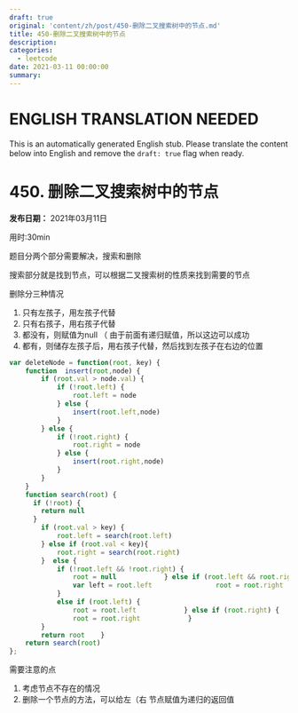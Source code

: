 ```yaml
---
draft: true
original: 'content/zh/post/450-删除二叉搜索树中的节点.md'
title: 450-删除二叉搜索树中的节点
description: 
categories:
  - leetcode
date: 2021-03-11 00:00:00
summary: 
---
```


# ENGLISH TRANSLATION NEEDED

This is an automatically generated English stub. Please translate the content below into English and remove the `draft: true` flag when ready.

<!-- ORIGINAL CHINESE CONTENT STARTS -->
# 450. 删除二叉搜索树中的节点

**发布日期：** 2021年03月11日

用时:30min

题目分两个部分需要解决，搜索和删除

搜索部分就是找到节点，可以根据二叉搜索树的性质来找到需要的节点

删除分三种情况

1. 只有左孩子，用左孩子代替
1. 只有右孩子，用右孩子代替
1. 都没有，则赋值为null （ 由于前面有递归赋值，所以这边可以成功
1. 都有，则储存左孩子后，用右孩子代替，然后找到左孩子在右边的位置
```javascript
var deleteNode = function(root, key) {
    function  insert(root,node) {
        if (root.val > node.val) {
            if (!root.left) {
                root.left = node
            } else {
                insert(root.left,node)
            }
        } else {
            if (!root.right) {
                root.right = node
            } else {
                insert(root.right,node)
            }
        }
    }
    function search(root) {
      if (!root) {
        return null
      }
        if (root.val > key) {
            root.left = search(root.left)
        } else if (root.val < key){
            root.right = search(root.right)
        }  else {
            if (!root.left && !root.right) {
                root = null            } else if (root.left && root.right) {
                var left = root.left                root = root.right                insert(root,left)
            }
            else if (root.left) {
                root = root.left            } else if (root.right) {
                root = root.right            }
        }
        return root    }
    return search(root)
};
```

需要注意的点

1. 考虑节点不存在的情况
1. 删除一个节点的方法，可以给左（右 节点赋值为递归的返回值
<!-- ORIGINAL CHINESE CONTENT ENDS -->
